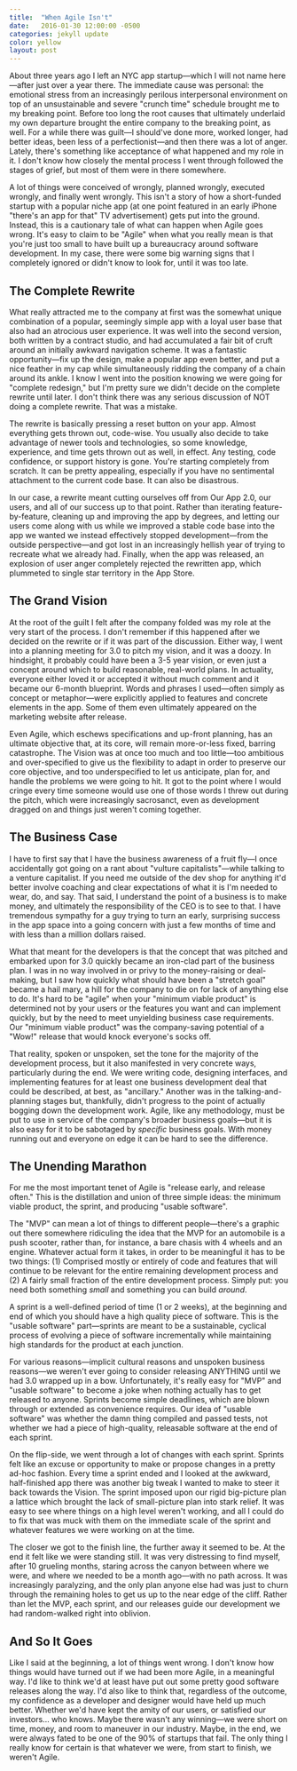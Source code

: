 ```yaml
---
title:  "When Agile Isn't"
date:   2016-01-30 12:00:00 -0500
categories: jekyll update
color: yellow
layout: post
---
```

About three years ago I left an NYC app startup—which I will not name here—after just over a year there. The immediate cause was personal: the emotional stress from an increasingly perilous interpersonal environment on top of an unsustainable and severe "crunch time" schedule brought me to my breaking point. Before too long the root causes that ultimately underlaid my own departure brought the entire company to the breaking point, as well. For a while there was guilt—I should've done more, worked longer, had better ideas, been less of a perfectionist—and then there was a lot of anger. Lately, there's something like acceptance of what happened and my role in it. I don't know how closely the mental process I went through followed the stages of grief, but most of them were in there somewhere.

A lot of things were conceived of wrongly, planned wrongly, executed wrongly, and finally went wrongly. This isn't a story of how a short-funded startup with a popular niche app (at one point featured in an early iPhone "there's an app for that" TV advertisement) gets put into the ground. Instead, this is a cautionary tale of what can happen when Agile goes wrong. It's easy to claim to be "Agile" when what you really mean is that you're just too small to have built up a bureaucracy around software development. In my case, there were some big warning signs that I completely ignored or didn't know to look for, until it was too late.

## The Complete Rewrite

What really attracted me to the company at first was the somewhat unique combination of a popular, seemingly simple app with a loyal user base that also had an atrocious user experience. It was well into the second version, both written by a contract studio, and had accumulated a fair bit of cruft around an initially awkward navigation scheme. It was a fantastic opportunity—fix up the design, make a popular app even better, and put a nice feather in my cap while simultaneously ridding the company of a chain around its ankle. I know I went into the position knowing we were going for "complete redesign," but I'm pretty sure we didn't decide on the complete rewrite until later. I don't think there was any serious discussion of NOT doing a complete rewrite. That was a mistake.

The rewrite is basically pressing a reset button on your app. Almost everything gets thrown out, code-wise. You usually also decide to take advantage of newer tools and technologies, so some knowledge, experience, and time gets thrown out as well, in effect. Any testing, code confidence, or support history is gone. You're starting completely from scratch. It can be pretty appealing, especially if you have no sentimental attachment to the current code base. It can also be disastrous.

In our case, a rewrite meant cutting ourselves off from Our App 2.0, our users, and all of our success up to that point. Rather than iterating feature-by-feature, cleaning up and improving the app by degrees, and letting our users come along with us while we improved a stable code base into the app we wanted we instead effectively stopped development—from the outside perspective—and got lost in an increasingly hellish year of trying to recreate what we already had. Finally, when the app was released, an explosion of user anger completely rejected the rewritten app, which plummeted to single star territory in the App Store.

## The Grand Vision

At the root of the guilt I felt after the company folded was my role at the very start of the process. I don't remember if this happened after we decided on the rewrite or if it was part of the discussion. Either way, I went into a planning meeting for 3.0 to pitch my vision, and it was a doozy. In hindsight, it probably could have been a 3-5 year vision, or even just a concept around which to build reasonable, real-world plans. In actuality, everyone either loved it or accepted it without much comment and it became our 6-month blueprint. Words and phrases I used—often simply as concept or metaphor—were explicitly applied to features and concrete elements in the app. Some of them even ultimately appeared on the marketing website after release.

Even Agile, which eschews specifications and up-front planning, has an ultimate objective that, at its core, will remain more-or-less fixed, barring catastrophe. The Vision was at once too much and too little—too ambitious and over-specified to give us the flexibility to adapt in order to preserve our core objective, and too underspecified to let us anticipate, plan for, and handle the problems we were going to hit. It got to the point where I would cringe every time someone would use one of those words I threw out during the pitch, which were increasingly sacrosanct, even as development dragged on and things just weren't coming together.

## The Business Case

I have to first say that I have the business awareness of a fruit fly—I once accidentally got going on a rant about "vulture capitalists"—while talking to a venture capitalist. If you need me outside of the dev shop for anything it'd better involve coaching and clear expectations of what it is I'm needed to wear, do, and say. That said, I understand the point of a business is to make money, and ultimately the responsibility of the CEO is to see to that. I have tremendous sympathy for a guy trying to turn an early, surprising success in the app space into a going concern with just a few months of time and with less than a million dollars raised.

What that meant for the developers is that the concept that was pitched and embarked upon for 3.0 quickly became an iron-clad part of the business plan. I was in no way involved in or privy to the money-raising or deal-making, but I saw how quickly what should have been a "stretch goal" became a hail mary, a hill for the company to die on for lack of anything else to do. It's hard to be "agile" when your "minimum viable product" is determined not by your users or the features you want and can implement quickly, but by the need to meet unyielding business case requirements. Our "minimum viable product" was the company-saving potential of a "Wow!" release that would knock everyone's socks off.

That reality, spoken or unspoken, set the tone for the majority of the development process, but it also manifested in very concrete ways, particularly during the end. We were writing code, designing interfaces, and implementing features for at least one business development deal that could be described, at best, as "ancillary." Another was in the talking-and-planning stages but, thankfully, didn't progress to the point of actually bogging down the development work. Agile, like any methodology, must be put to use in service of the company's broader business goals—but it is also easy for it to be sabotaged by *specific* business goals. With money running out and everyone on edge it can be hard to see the difference.

## The Unending Marathon

For me the most important tenet of Agile is "release early, and release often." This is the distillation and union of three simple ideas: the minimum viable product, the sprint, and producing "usable software".

The "MVP" can mean a lot of things to different people—there's a graphic out there somewhere ridiculing the idea that the MVP for an automobile is a push scooter, rather than, for instance, a bare chasis with 4 wheels and an engine. Whatever actual form it takes, in order to be meaningful it has to be two things: (1) Comprised mostly or entirely of code and features that will continue to be relevant for the entire remaining development process and (2) A fairly small fraction of the entire development process. Simply put: you need both something *small* and something you can build *around*.

A sprint is a well-defined period of time (1 or 2 weeks), at the beginning and end of which you should have a high quality piece of software. This is the "usable software" part—sprints are meant to be a sustainable, cyclical process of evolving a piece of software incrementally while maintaining high standards for the product at each junction.

For various reasons—implicit cultural reasons and unspoken business reasons—we weren't ever going to consider releasing ANYTHING until we had 3.0 wrapped up in a bow. Unfortunately, it's really easy for "MVP" and "usable software" to become a joke when nothing actually has to get released to anyone. Sprints become simple deadlines, which are blown through or extended as convenience requires. Our idea of "usable software" was whether the damn thing compiled and passed tests, not whether we had a piece of high-quality, releasable software at the end of each sprint.

On the flip-side, we went through a lot of changes with each sprint. Sprints felt like an excuse or opportunity to make or propose changes in a pretty ad-hoc fashion. Every time a sprint ended and I looked at the awkward, half-finished app there was another big tweak I wanted to make to steer it back towards the Vision. The sprint imposed upon our rigid big-picture plan a lattice which brought the lack of small-picture plan into stark relief. It was easy to see where things on a high level weren't working, and all I could do to fix that was muck with them on the immediate scale of the sprint and whatever features we were working on at the time.

The closer we got to the finish line, the further away it seemed to be. At the end it felt like we were standing still. It was very distressing to find myself, after 10 grueling months, staring across the canyon between where we were, and where we needed to be a month ago—with no path across. It was increasingly paralyzing, and the only plan anyone else had was just to churn through the remaining holes to get us up to the near edge of the cliff. Rather than let the MVP, each sprint, and our releases guide our development we had random-walked right into oblivion.

## And So It Goes

Like I said at the beginning, a lot of things went wrong. I don't know how things would have turned out if we had been more Agile, in a meaningful way. I'd like to think we'd at least have put out some pretty good software releases along the way. I'd also like to think that, regardless of the outcome, my confidence as a developer and designer would have held up much better. Whether we'd have kept the amity of our users, or satisfied our investors... who knows. Maybe there wasn't any winning—we were short on time, money, and room to maneuver in our industry. Maybe, in the end, we were always fated to be one of the 90% of startups that fail. The only thing I really know for certain is that whatever we were, from start to finish, we weren't Agile.

